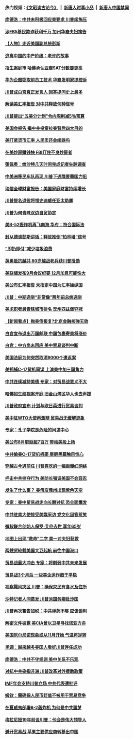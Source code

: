 #### 热门视频：[《文昭谈古论今》](https://github.com/gfw-breaker/wenzhao/blob/master/README.md?t=10190933) &nbsp;|&nbsp; [新唐人时事小品](https://github.com/gfw-breaker/ntdtv-comedy/blob/master/README.md?t=10190933) &nbsp;|&nbsp; [新唐人中国禁闻](https://github.com/gfw-breaker/ntdtv-news/blob/master/README.md?t=10190933)

#### [库德洛：中共未积极回应美要求 川普续施压](../pages/nsc412/n10793971.md?t=10190933) 

#### [涉EB5移民欺诈获利千万 加州华裔夫妇挨告](../pages/nsc412/n10794199.md?t=10190933) 

#### [【人物】走近美国副总统彭斯](../pages/nsc412/n10793797.md?t=10190933) 

#### [逃离中国的中产阶级：老许的故事](../pages/nsc412/n10793931.md?t=10190933) 

#### [招生案庭审 哈佛承认亚裔SAT分数要更高](../pages/nsc412/n10793858.md?t=10190933) 

#### [华为企图窃取前员工技术 华裔发明家提控诉](../pages/nsc412/n10793659.md?t=10190933) 

#### [川普成白宫真正发言人 回答提问史上最多](../pages/nsc412/n10793656.md?t=10190933) 

#### [解读美汇率报告 对中共释放何种信号](../pages/nsc412/n10793405.md?t=10190933) 

#### [川普提出“五美分计划”令内阁削减5％预算](../pages/nsc412/n10793581.md?t=10190933) 

#### [美国会报告 揭中共投资拉美背后四大目的](../pages/nsc412/n10793442.md?t=10190933) 

#### [美盯紧货币汇率 人民币还会续跌吗](../pages/nsc412/n10793236.md?t=10190933) 

#### [在美炒房赚钱快  FBI盯住不良炒房者](../pages/nsc412/n10793245.md?t=10190933) 

#### [蓬佩奥：给沙特几天时间完成记者失踪调查](../pages/nsc412/n10793092.md?t=10190933) 

#### [中美洲移民车队再现 川普下通牒要墨国力阻](../pages/nsc412/n10792861.md?t=10190933) 

#### [瑞信全球财富报告：美国家庭财富持续增长](../pages/nsc412/n10792815.md?t=10190933) 

#### [川普提名退役将领史迪威任亚太助卿](../pages/nsc412/n10791863.md?t=10190933) 

#### [川普为何青睐双边自贸协定](../pages/nsc412/n10791353.md?t=10190933) 

#### [美B-52轰炸机再飞南海 华府：符合国际法](../pages/nsc412/n10791745.md?t=10190933) 

#### [封从德谈彭斯讲话：释放推倒“柏林墙”信号](../pages/nsc412/n10791685.md?t=10190933) 

#### [“即扔即付”减少垃圾浪费](../pages/nsc412/n10791536.md?t=10190933) 

#### [英勇抵抗越共 80岁越战老兵获川普授勋](../pages/nsc412/n10791118.md?t=10190933) 

#### [美联储发布9月会议纪要 12月加息可能性大](../pages/nsc412/n10790653.md?t=10190933) 

#### [美公布汇率报告 未指定中国为汇率操纵国](../pages/nsc412/n10790877.md?t=10190933) 

#### [川普：中期选举“非常像”两年前总统选举](../pages/nsc412/n10790358.md?t=10190933) 

#### [美求职者最青睐城市排名 宾州匹兹堡夺冠](../pages/nsc412/n10790630.md?t=10190933) 

#### [【新闻看点】抛美债报复?北京金融核弹无效](../pages/nsc412/n10790123.md?t=10190933) 

#### [白宫宣布退出万国邮联 中国包裹寄美将涨价](../pages/nsc412/n10790183.md?t=10190933) 

#### [白宫：中方尚未回应 美中贸易谈判中断](../pages/nsc412/n10790308.md?t=10190933) 

#### [美国法庭为何突然取消9000个遣返案](../pages/nsc412/n10790151.md?t=10190933) 

#### [美抓捕C-17货机间谍 上演美中加三国角力](../pages/nsc412/n10787846.md?t=10190933) 

#### [中共连续减持美债 专家：对贸易战意义不大](../pages/nsc412/n10788856.md?t=10190933) 

#### [哈佛招生歧视案开庭 旧金山湾区华人也去声援](../pages/nsc412/n10788791.md?t=10190933) 

#### [川普政府宣布 计划与欧日英进行贸易谈判](../pages/nsc412/n10788496.md?t=10190933) 

#### [美中驻WTO大使再激辩 贸易战无缓解迹象](../pages/nsc412/n10787893.md?t=10190933) 

#### [专家：孔子学院是危险的间谍中心](../pages/nsc412/n10746252.md?t=10190933) 

#### [美公布8月职缺超7百万 带动美股上扬](../pages/nsc412/n10787888.md?t=10190933) 

#### [中共偷美C-17货机机密 层层黑幕触目惊心](../pages/nsc412/n10787673.md?t=10190933) 

#### [穿越古今遇前任 川普喜欢的一幅画爆红网络](../pages/nsc412/n10787677.md?t=10190933) 

#### [抨击中共掠夺行为 美防长强调美国不会容忍](../pages/nsc412/n10787167.md?t=10190933) 

#### [发生了什么事？ 美俄亥俄州出现紫色天空](../pages/nsc412/n10786659.md?t=10190933) 

#### [专家：美中贸易战走向长期对抗 恐全面爆发](../pages/nsc412/n10786185.md?t=10190933) 

#### [中共驻美大使接受美媒采访 党文化回答惹笑](../pages/nsc412/n10785820.md?t=10190933) 

#### [微软联合创始人保罗·艾伦去世 享年65岁](../pages/nsc412/n10785913.md?t=10190933) 

#### [地图上出现“救命”二字  美一对夫妇获救](../pages/nsc412/n10785876.md?t=10190933) 

#### [两艘货轮载美国大豆起航 前往中国港口](../pages/nsc412/n10785803.md?t=10190933) 

#### [贸易战最大冲击 专家：将削弱中共未来发展](../pages/nsc412/n10785751.md?t=10190933) 

#### [贸易战3个月后 一些美企运作趋于平稳](../pages/nsc412/n10785609.md?t=10190933) 

#### [视察飓风灾区 川普：确保灾民有食水及住所](../pages/nsc412/n10785492.md?t=10190933) 

#### [沙特记者人间蒸发 川普派国务卿赴沙国](../pages/nsc412/n10785192.md?t=10190933) 

#### [川普再次警告加税：中共弹药不够 应该谈判](../pages/nsc412/n10783576.md?t=10190933) 

#### [解密文件披露 美CIA曾以卫星寻找诺亚方舟](../pages/nsc412/n10784301.md?t=10190933) 

#### [美国厄尔尼诺现象或从11月开始 气温将逆转](../pages/nsc412/n10784021.md?t=10190933) 

#### [民调：越来越多美国人看好川普连任成功](../pages/nsc412/n10783996.md?t=10190933) 

#### [库德洛：中共不守规则 美中关系不乐观](../pages/nsc412/n10783682.md?t=10190933) 

#### [对抗中共染指非洲 川普改革对外援助政策](../pages/nsc412/n10783337.md?t=10190933) 

#### [IMF年会支持川普立场 中共代表遭批评](../pages/nsc412/n10783214.md?t=10190933) 

#### [姆钦：需确保人民币贬值不被用于贸易竞争](../pages/nsc412/n10782198.md?t=10190933) 

#### [在夏威夷部署B-2轰炸机 为何是中共噩梦](../pages/nsc412/n10781674.md?t=10190933) 

#### [梅拉尼娅19年前谈川普：他会是伟大领导人](../pages/nsc412/n10782415.md?t=10190933) 

#### [避开贸易战 苹果主要供应商转移出中国](../pages/nsc412/n10781823.md?t=10190933) 

